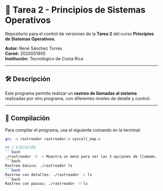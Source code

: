 # 🧠 Tarea 2 - Principios de Sistemas Operativos

Repositorio para el control de versiones de la **Tarea 2** del curso **Principios de Sistemas Operativos**.

**Autor:** René Sánchez Torres  
**Carné:** 2020051805  
**Institución:** Tecnológico de Costa Rica

---

## 🛠️ Descripción

Este programa permite realizar un **rastreo de llamadas al sistema** realizadas por otro programa, con diferentes niveles de detalle y control.

---

## 🚀 Compilación

Para compilar el programa, usa el siguiente comando en la terminal:

```bash
gcc -o rastreador rastreador.c syscall_map.c

## 🚀 EJECUCIÓN 
```bash
./rastreador -h -> Muestra un menú para ver las 3 opciones de llamado.
```bash
Rastreo básico: ./rastreador ls
```bash
Rastreo con detalles: ./rastreador -v ls 
```bash
Rastreo con pausas: ./rastreador -V ls




